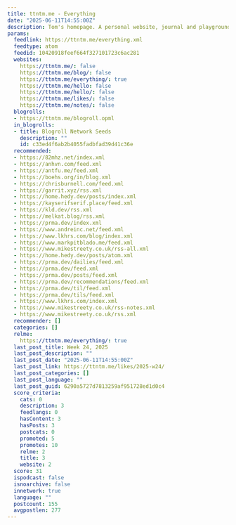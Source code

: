 ```yaml
---
title: ttntm.me - Everything
date: "2025-06-11T14:55:00Z"
description: Tom's homepage. A personal website, journal and playground.
params:
  feedlink: https://ttntm.me/everything.xml
  feedtype: atom
  feedid: 10420918feef664f327101723c6ac281
  websites:
    https://ttntm.me/: false
    https://ttntm.me/blog/: false
    https://ttntm.me/everything/: true
    https://ttntm.me/hello: false
    https://ttntm.me/hello/: false
    https://ttntm.me/likes/: false
    https://ttntm.me/notes/: false
  blogrolls:
  - https://ttntm.me/blogroll.opml
  in_blogrolls:
  - title: Blogroll Network Seeds
    description: ""
    id: c33ed4f6ab2b4055fadbfad39d41c36e
  recommended:
  - https://82mhz.net/index.xml
  - https://anhvn.com/feed.xml
  - https://antfu.me/feed.xml
  - https://boehs.org/in/blog.xml
  - https://chrisburnell.com/feed.xml
  - https://garrit.xyz/rss.xml
  - https://home.hedy.dev/posts/index.xml
  - https://kayserifserif.place/feed.xml
  - https://kld.dev/rss.xml
  - https://melkat.blog/rss.xml
  - https://prma.dev/index.xml
  - https://www.andreinc.net/feed.xml
  - https://www.lkhrs.com/blog/index.xml
  - https://www.markpitblado.me/feed.xml
  - https://www.mikestreety.co.uk/rss-all.xml
  - https://home.hedy.dev/posts/atom.xml
  - https://prma.dev/dailies/feed.xml
  - https://prma.dev/feed.xml
  - https://prma.dev/posts/feed.xml
  - https://prma.dev/recommendations/feed.xml
  - https://prma.dev/til/feed.xml
  - https://prma.dev/tils/feed.xml
  - https://www.lkhrs.com/index.xml
  - https://www.mikestreety.co.uk/rss-notes.xml
  - https://www.mikestreety.co.uk/rss.xml
  recommender: []
  categories: []
  relme:
    https://ttntm.me/everything/: true
  last_post_title: Week 24, 2025
  last_post_description: ""
  last_post_date: "2025-06-11T14:55:00Z"
  last_post_link: https://ttntm.me/likes/2025-w24/
  last_post_categories: []
  last_post_language: ""
  last_post_guid: 6290a5727d7813259af951728ed1d0c4
  score_criteria:
    cats: 0
    description: 3
    feedlangs: 0
    hasContent: 3
    hasPosts: 3
    postcats: 0
    promoted: 5
    promotes: 10
    relme: 2
    title: 3
    website: 2
  score: 31
  ispodcast: false
  isnoarchive: false
  innetwork: true
  language: ""
  postcount: 155
  avgpostlen: 277
---
```


